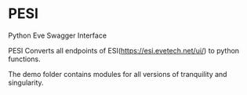 # PESI
Python Eve Swagger Interface

PESI Converts all endpoints of ESI(https://esi.evetech.net/ui/) to python functions.

The demo folder contains modules for all versions of tranquility and singularity.
